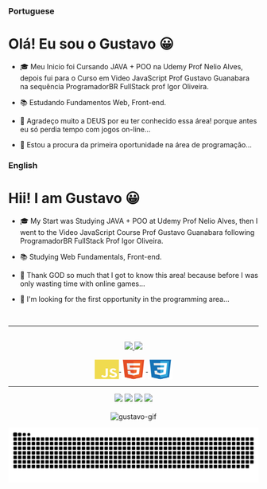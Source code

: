### Portuguese

# Olá! Eu sou o Gustavo 😀
   
- 🎓 Meu Inicio foi Cursando JAVA + POO na Udemy Prof Nelio Alves, depois fui para o Curso em Video JavaScript Prof Gustavo Guanabara na sequência            ProgramadorBR FullStack prof Igor Oliveira.

- 📚 Estudando Fundamentos Web, Front-end.

- 🙏 Agradeço muito a DEUS por eu ter conhecido essa área! porque antes eu só perdia tempo com jogos on-line...

- 🤝 Estou a procura da primeira oportunidade na área de programação...

### English

# Hii! I am Gustavo 😀

- 🎓 My Start was Studying JAVA + POO at Udemy Prof Nelio Alves, then I went to the Video JavaScript Course Prof Gustavo Guanabara following                  ProgramadorBR FullStack Prof Igor Oliveira.

- 📚 Studying Web Fundamentals, Front-end.

- 🙏 Thank GOD so much that I got to know this area! because before I was only wasting time with online games...

- 🤝 I'm looking for the first opportunity in the programming area...
<br>
<hr>
<br>
<div align="center">
  <a href="https://github.com/guuhgst">
  <img height="160em" src="https://github-readme-stats.vercel.app/api?username=guuhgst&show_icons=true&theme=tokyonight&include_all_commits=true&count_private=true"/>
  <img height="160em" src="https://github-readme-stats.vercel.app/api/top-langs/?username=guuhgst&layout=compact&langs_count=7&theme=tokyonight"/>
</div>
  
<div style="display: inline_block" align="center"><br>
  <img align="center" alt="gustavo-JS" height="40" width="50" src="https://raw.githubusercontent.com/devicons/devicon/master/icons/javascript/javascript-plain.svg">
  <img align="center" alt="gustavo-HTML" height="40" width="50" src="https://raw.githubusercontent.com/devicons/devicon/master/icons/html5/html5-original.svg">
  <img align="center" alt="gustavo-CSS" height="40" width="50" src="https://raw.githubusercontent.com/devicons/devicon/master/icons/css3/css3-original.svg">
</div>
<hr>
<div align="center">
  <a href="https://www.facebook.com/profile.php?id=100006005023941" target="_blank"><img src="https://img.shields.io/badge/Facebook-1877F2?style=for-the-badge&logo=facebook&logoColor=white" target="_blank"></a>
  <a href="https://www.instagram.com/guuhgst/" target="_blank"><img src="https://img.shields.io/badge/-Instagram-%23E4405F?style=for-the-badge&logo=instagram&logoColor=white" target="_blank"></a>
  <a href="https://www.linkedin.com/in/gustavo-soares-5a1a1a222/" target="_blank"><img src="https://img.shields.io/badge/-LinkedIn-%230077B5?style=for-the-badge&logo=linkedin&logoColor=white" target="_blank"></a> 
  <a href = "mailto:gustavosoaresthomann@gmail.com"><img src="https://img.shields.io/badge/-Gmail-%23333?style=for-the-badge&logo=gmail&logoColor=white" target="_blank"></a>
   <br>
   <br>
   <img align="center" alt="gustavo-gif" height="180px" width="180px" src="https://media.giphy.com/media/XdhxKwFxwyJxeme1DO/giphy.gif">
   
   ![Snake animation](https://raw.githubusercontent.com/Platane/snk/output/github-contribution-grid-snake.svg)
</div>
